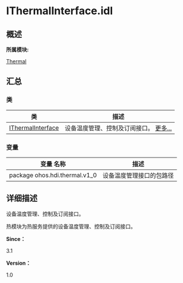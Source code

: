 # IThermalInterface.idl


## **概述**

**所属模块:**

[Thermal](thermal.md)


## **汇总**


### 类

  | 类 | 描述 | 
| -------- | -------- |
| [IThermalInterface](interface_i_thermal_interface.md) | 设备温度管理、控制及订阅接口。&nbsp;[更多...](interface_i_thermal_interface.md) | 


### 变量

  | 变量&nbsp;名称 | 描述 | 
| -------- | -------- |
| package&nbsp;ohos.hdi.thermal.v1_0 | 设备温度管理接口的包路径 | 


## **详细描述**

设备温度管理、控制及订阅接口。

热模块为热服务提供的设备温度管理、控制及订阅接口。

**Since：**

3.1

**Version：**

1.0
